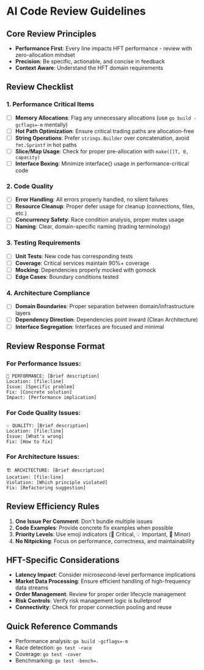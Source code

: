 # AI Code Review Guidelines

## Core Review Principles
- **Performance First**: Every line impacts HFT performance - review with zero-allocation mindset
- **Precision**: Be specific, actionable, and concise in feedback
- **Context Aware**: Understand the HFT domain requirements

## Review Checklist

### 1. Performance Critical Items
- [ ] **Memory Allocations**: Flag any unnecessary allocations (use `go build -gcflags=-m` mentally)
- [ ] **Hot Path Optimization**: Ensure critical trading paths are allocation-free
- [ ] **String Operations**: Prefer `strings.Builder` over concatenation, avoid `fmt.Sprintf` in hot paths
- [ ] **Slice/Map Usage**: Check for proper pre-allocation with `make([]T, 0, capacity)`
- [ ] **Interface Boxing**: Minimize interface{} usage in performance-critical code

### 2. Code Quality
- [ ] **Error Handling**: All errors properly handled, no silent failures
- [ ] **Resource Cleanup**: Proper defer usage for cleanup (connections, files, etc.)
- [ ] **Concurrency Safety**: Race condition analysis, proper mutex usage
- [ ] **Naming**: Clear, domain-specific naming (trading terminology)

### 3. Testing Requirements
- [ ] **Unit Tests**: New code has corresponding tests
- [ ] **Coverage**: Critical services maintain 90%+ coverage
- [ ] **Mocking**: Dependencies properly mocked with gomock
- [ ] **Edge Cases**: Boundary conditions tested

### 4. Architecture Compliance
- [ ] **Domain Boundaries**: Proper separation between domain/infrastructure layers
- [ ] **Dependency Direction**: Dependencies point inward (Clean Architecture)
- [ ] **Interface Segregation**: Interfaces are focused and minimal

## Review Response Format

### For Performance Issues:
```
🚨 PERFORMANCE: [Brief description]
Location: [file:line]
Issue: [Specific problem]
Fix: [Concrete solution]
Impact: [Performance implication]
```

### For Code Quality Issues:
```
💡 QUALITY: [Brief description]
Location: [file:line]
Issue: [What's wrong]
Fix: [How to fix]
```

### For Architecture Issues:
```
🏗️ ARCHITECTURE: [Brief description]
Location: [file:line]
Violation: [Which principle violated]
Fix: [Refactoring suggestion]
```

## Review Efficiency Rules
1. **One Issue Per Comment**: Don't bundle multiple issues
2. **Code Examples**: Provide concrete fix examples when possible
3. **Priority Levels**: Use emoji indicators (🚨 Critical, 💡 Important, 📝 Minor)
4. **No Nitpicking**: Focus on performance, correctness, and maintainability

## HFT-Specific Considerations
- **Latency Impact**: Consider microsecond-level performance implications
- **Market Data Processing**: Ensure efficient handling of high-frequency data streams
- **Order Management**: Review for proper order lifecycle management
- **Risk Controls**: Verify risk management logic is bulletproof
- **Connectivity**: Check for proper connection pooling and reuse

## Quick Reference Commands
- Performance analysis: `go build -gcflags=-m`
- Race detection: `go test -race`
- Coverage: `go test -cover`
- Benchmarking: `go test -bench=.`